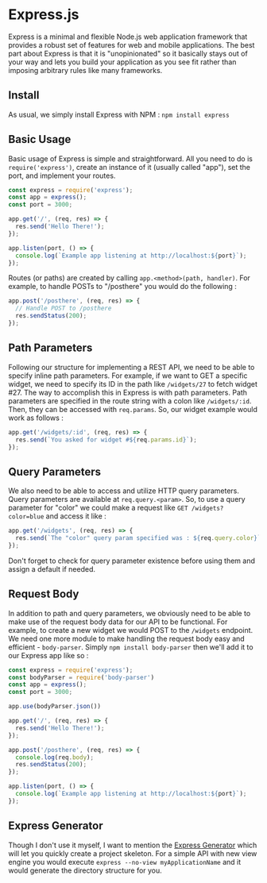 # Express.js
Express is a minimal and flexible Node.js web application framework that provides a robust set of features for web and mobile applications.  The best part about Express is that it is "unopinionated" so it basically stays out of your way and lets you build your application as you see fit rather than imposing arbitrary rules like many frameworks.

## Install
As usual, we simply install Express with NPM : `npm install express`

## Basic Usage
Basic usage of Express is simple and straightforward.  All you need to do is `require('express')`, create an instance of it (usually called "app"), set the port, and implement your routes.

```javascript
const express = require('express');
const app = express();
const port = 3000;

app.get('/', (req, res) => {
  res.send('Hello There!');
});

app.listen(port, () => {
  console.log(`Example app listening at http://localhost:${port}`);
});
```

Routes (or paths) are created by calling `app.<method>(path, handler)`.  For example, to handle POSTs to "/posthere" you would do the following :
```javascript
app.post('/posthere', (req, res) => {
  // Handle POST to /posthere
  res.sendStatus(200);
});
```

## Path Parameters
Following our structure for implementing a REST API, we need to be able to specify inline path parameters.  For example, if we want to GET a specific widget, we need to specify its ID in the path like `/widgets/27` to fetch widget #27.  The way to accomplish this in Express is with path parameters.  Path parameters are specified in the route string with a colon like `/widgets/:id`.  Then, they can be accessed with `req.params`.  So, our widget example would work as follows :

```javascript
app.get('/widgets/:id', (req, res) => {
  res.send(`You asked for widget #${req.params.id}`);
});
```

## Query Parameters
We also need to be able to access and utilize HTTP query parameters.  Query parameters are available at `req.query.<param>`.  So, to use a query parameter for "color" we could make a request like `GET /widgets?color=blue` and access it like :
```javascript
app.get('/widgets', (req, res) => {
  res.send(`The "color" query param specified was : ${req.query.color}`);
});
```

Don't forget to check for query parameter existence before using them and assign a default if needed.

## Request Body
In addition to path and query parameters, we obviously need to be able to make use of the request body data for our API to be functional.  For example, to create a new widget we would POST to the `/widgets` endpoint.  We need one more module to make handling the request body easy and efficient - `body-parser`.  Simply `npm install body-parser` then we'll add it to our Express app like so : 

```javascript
const express = require('express');
const bodyParser = require('body-parser')
const app = express();
const port = 3000;

app.use(bodyParser.json())

app.get('/', (req, res) => {
  res.send('Hello There!');
});

app.post('/posthere', (req, res) => {
  console.log(req.body);
  res.sendStatus(200);
});

app.listen(port, () => {
  console.log(`Example app listening at http://localhost:${port}`);
});
```

## Express Generator
Though I don't use it myself, I want to mention the [Express Generator](http://expressjs.com/en/starter/generator.html) which will let you quickly create a project skeleton.  For a simple API with new view engine you would execute `express --no-view myApplicationName` and it would generate the directory structure for you.
